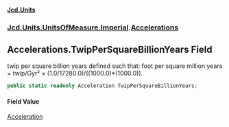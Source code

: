 #### [Jcd.Units](index.md 'index')

### [Jcd.Units.UnitsOfMeasure.Imperial](Jcd.Units.UnitsOfMeasure.Imperial.md 'Jcd.Units.UnitsOfMeasure.Imperial').[Accelerations](Accelerations.md 'Jcd.Units.UnitsOfMeasure.Imperial.Accelerations')

## Accelerations.TwipPerSquareBillionYears Field

twip per square billion years defined such that: foot per square million years = twip/Gyr² ×
(1.0/17280.0)/((1000.0)*(1000.0)).

```csharp
public static readonly Acceleration TwipPerSquareBillionYears;
```

#### Field Value

[Acceleration](Acceleration.md 'Jcd.Units.UnitTypes.Acceleration')
